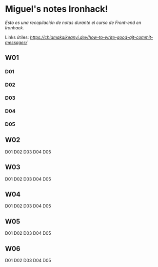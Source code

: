 # Miguel's notes Ironhack!

_Esto es una recopilación de notas durante el curso de Front-end en Ironhack._

Links útiles:
_https://chiamakaikeanyi.dev/how-to-write-good-git-commit-messages/_

## W01

### D01

### D02

### D03

### D04

### D05

## W02

D01
D02
D03
D04
D05

## W03

D01
D02
D03
D04
D05

## W04

D01
D02
D03
D04
D05

## W05

D01
D02
D03
D04
D05

## W06

D01
D02
D03
D04
D05
